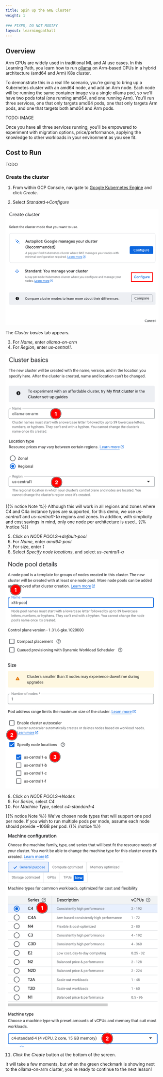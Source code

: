 ```yaml
---
title: Spin up the GKE Cluster
weight: 1

### FIXED, DO NOT MODIFY
layout: learningpathall
---
```


## Overview

Arm CPUs are widely used in traditional ML and AI use cases. In this Learning Path, you learn how to run [ollama](https://ollama.com/) on Arm-based CPUs in a hybrid architecture (amd64 and Arm) K8s cluster.

To demonstrate this in a real life scenario, you're going to bring up a Kubernetes cluster with an amd64 node, and add an Arm node.  Each node will be running the same container image via a single ollama pod, so we'll have two pods total (one running amd64, and one running Arm).  You'll run three services, one that only targets amd64 pods, one that only targets Arm pods, and one that targets both amd64 and Arm pods.

TODO:  IMAGE

Once you have all three services running, you'll be empowered to experiment with migration options, price/performance, applying the knowledge to other workloads in your environment as you see fit. 

## Cost to Run

TODO
 
### Create the cluster

1. From within GCP Console, navigate to [Google Kubernetes Engine](https://console.cloud.google.com/kubernetes/list/overview) and click *Create*.

2. Select *Standard*->*Configure*

![Select and Configure Cluster Type](images/select_standard.png)

The *Cluster basics* tab appears.

3. For *Name*, enter *ollama-on-arm*
4. For *Region*, enter *us-central1*.

![Select and Configure Cluster Type](images/cluster_basics.png)

{{% notice Note %}}
Although this will work in all regions and zones where C4 and C4a instance types are supported, for this demo, we use *us-central1* and *us-central1-1a* regions and zones.  In addition, with simplicity and cost savings in mind, only one node per architecture is used.. 
{{% /notice %}}

5. Click on *NODE POOLS*->*default-pool*
6. For *Name*, enter *amd64-pool*
7. For size, enter *1*
8. Select *Specify node locations*, and select *us-central1-a*

![Configure amd64 Node pool](images/x86-node-pool.png)


8. Click on *NODE POOLS*->*Nodes*
9. For *Series*, select *C4*
10. For *Machine Type*, select *c4-standard-4*

{{% notice Note %}}
We've chosen node types that will support one pod per node.  If you wish to run multiple pods per mode, assume each node should provide ~10GB per pod. 
{{% /notice %}}

![Configure amd64 node type](images/configure-x86-note-type.png)

11. *Click* the *Create* button at the bottom of the screen.

It will take a few moments, but when the green checkmark is showing next to the ollama-on-arm cluster, you're ready to continue to the next lesson!


